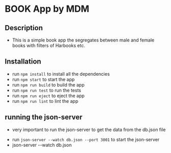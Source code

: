 # BOOK App by MDM

## Description

- This is a simple book app the segregates between male and female books with filters of Harbooks etc.

## Installation

- run `npm install` to install all the dependencies
- run `npm start` to start the app
- run `npm run build` to build the app
- run `npm run test` to run the tests
- run `npm run eject` to eject the app
- run `npm run lint` to lint the app

## running the json-server

- very important to run the json-server to get the data from the db.json file

* run `json-server --watch db.json --port 3001` to start the json-server
* json-server --watch db.json
